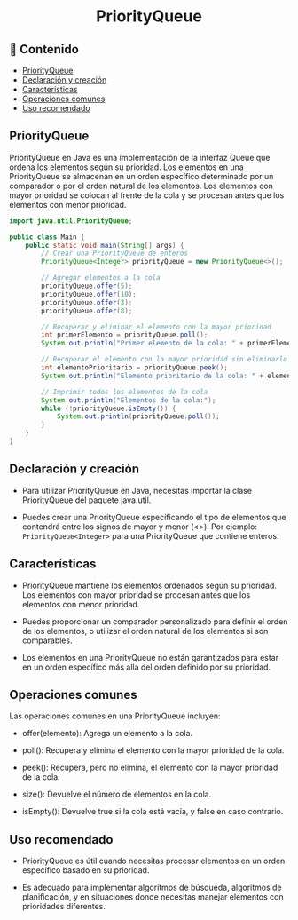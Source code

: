<h1 align="center">PriorityQueue</h1>

<h2>📑 Contenido</h2>

- [PriorityQueue](#priorityqueue)
- [Declaración y creación](#declaración-y-creación)
- [Características](#características)
- [Operaciones comunes](#operaciones-comunes)
- [Uso recomendado](#uso-recomendado)

## PriorityQueue

PriorityQueue en Java es una implementación de la interfaz Queue que ordena los elementos según su prioridad. Los elementos en una PriorityQueue se almacenan en un orden específico determinado por un comparador o por el orden natural de los elementos. Los elementos con mayor prioridad se colocan al frente de la cola y se procesan antes que los elementos con menor prioridad.

```java
import java.util.PriorityQueue;

public class Main {
    public static void main(String[] args) {
        // Crear una PriorityQueue de enteros
        PriorityQueue<Integer> priorityQueue = new PriorityQueue<>();

        // Agregar elementos a la cola
        priorityQueue.offer(5);
        priorityQueue.offer(10);
        priorityQueue.offer(3);
        priorityQueue.offer(8);

        // Recuperar y eliminar el elemento con la mayor prioridad
        int primerElemento = priorityQueue.poll();
        System.out.println("Primer elemento de la cola: " + primerElemento);

        // Recuperar el elemento con la mayor prioridad sin eliminarlo
        int elementoPrioritario = priorityQueue.peek();
        System.out.println("Elemento prioritario de la cola: " + elementoPrioritario);

        // Imprimir todos los elementos de la cola
        System.out.println("Elementos de la cola:");
        while (!priorityQueue.isEmpty()) {
            System.out.println(priorityQueue.poll());
        }
    }
}
```

## Declaración y creación

- Para utilizar PriorityQueue en Java, necesitas importar la clase PriorityQueue del paquete java.util.

- Puedes crear una PriorityQueue especificando el tipo de elementos que contendrá entre los signos de mayor y menor (<>). Por ejemplo: `PriorityQueue<Integer>` para una PriorityQueue que contiene enteros.

## Características

- PriorityQueue mantiene los elementos ordenados según su prioridad. Los elementos con mayor prioridad se procesan antes que los elementos con menor prioridad.

- Puedes proporcionar un comparador personalizado para definir el orden de los elementos, o utilizar el orden natural de los elementos si son comparables.

- Los elementos en una PriorityQueue no están garantizados para estar en un orden específico más allá del orden definido por su prioridad.

## Operaciones comunes

Las operaciones comunes en una PriorityQueue incluyen:

- offer(elemento): Agrega un elemento a la cola.

- poll(): Recupera y elimina el elemento con la mayor prioridad de la cola.

- peek(): Recupera, pero no elimina, el elemento con la mayor prioridad de la cola.

- size(): Devuelve el número de elementos en la cola.

- isEmpty(): Devuelve true si la cola está vacía, y false en caso contrario.

## Uso recomendado

- PriorityQueue es útil cuando necesitas procesar elementos en un orden específico basado en su prioridad.

- Es adecuado para implementar algoritmos de búsqueda, algoritmos de planificación, y en situaciones donde necesitas manejar elementos con prioridades diferentes.
